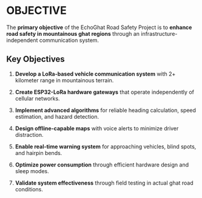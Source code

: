 # OBJECTIVE

The **primary objective** of the EchoGhat Road Safety Project is to **enhance road safety in mountainous ghat regions** through an infrastructure-independent communication system.

## Key Objectives

1. **Develop a LoRa-based vehicle communication system** with 2+ kilometer range in mountainous terrain.

2. **Create ESP32-LoRa hardware gateways** that operate independently of cellular networks.

3. **Implement advanced algorithms** for reliable heading calculation, speed estimation, and hazard detection.

4. **Design offline-capable maps** with voice alerts to minimize driver distraction.

5. **Enable real-time warning system** for approaching vehicles, blind spots, and hairpin bends.

6. **Optimize power consumption** through efficient hardware design and sleep modes.

7. **Validate system effectiveness** through field testing in actual ghat road conditions.